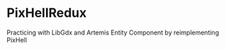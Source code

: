 PixHellRedux
============

Practicing with LibGdx and Artemis Entity Component by reimplementing PixHell
